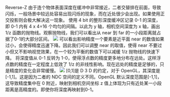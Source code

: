 Reverse-Z
由于连个物体表面深度在缓冲中非常接近，二者交替排在前面，导致闪烁，一般场景中较远处容易出现闪烁的现象，而在近处很少会出现。如果使用正交投影则会极大解决这一现象。
使用 4 bit 的整形深度缓冲区记录 0-1 的深度，即 0-1 内有 4 x 4=16 个均匀的间隔。以此为 y 轴，相机空间深度为 x 轴，画出 1/z 函数的抛物线。观察抛物线，我们可以看出从 near 到 far 的一小段距离就占据了0-1的大部分区间。
![](Pasted%20image%2020230723164455.png)
可以看出影响精度一个要素是近平面 near 的数值如果过小，会使得精度迅速下降。因此我们可以调整 near 的取值，使得 near 不要过小但又不影响视觉效果，在一个较为平衡的数值下可以减缓 1/z 抛物线的快速下降。
将深度值从 0-1 反转为 1-0，使得浮点数的精度更多地分布在远处。这样浮点数的精度在一定程度上低效了 1/z 的非线性影响。现在远处的精度是足够的，只是精度的变化会非常缓慢。
![](Pasted%20image%2020230723164546.png)
[0,1]是 D 3 D 的约定，对于 OpenGL，其深度是[-1,1]。这是因为二者的 NDC 空间的定义不同。OpenGL 默认深度范围是[-1,1]，这导致精度集中在 0 附近，映射到相机空间坐标 z 值上体现为只有近处某一小段距离是高精度的。即使你将深度再映射到0-1。